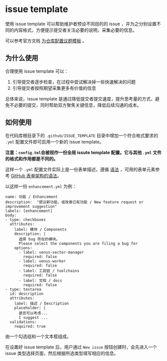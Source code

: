 # issue template

使用 issue template 可以帮助维护者预设不同目的的 issue ，并为之分别设置不同的内容格式，方便提示提交者关注必要的说明，采集必要的信息。

可以参考官方文档 [为仓库配置议题模板](https://docs.github.com/cn/communities/using-templates-to-encourage-useful-issues-and-pull-requests/configuring-issue-templates-for-your-repository) 。



## 为什么使用

合理使用 issue template 可以：

1. 引导提交者逐步检查，在过程中尝试解决掉一些快速解决的问题
2. 引导提交者按照期望采集更多有价值的信息

总体来说，issue template 是通过降低提交者提交速度，提升思考量的方式，避免不必要的提交，同时帮助双方聚焦关键信息，降低后续沟通的成本。



## 如何使用

在代码库根目录下的 `.github/ISSUE_TEMPLATE` 目录中增加一个符合格式要求的 `.yml` 配置文件即可启用一个新的 issue template。

**注意：`config.tml`会被视作一份全局 issute template 配置。它与其他 `.yml` 文件的格式和作用都是不同的。**

这样一个 `.yml` 配置文件实际上是一份表单描述，遵循 [语法](https://docs.github.com/cn/communities/using-templates-to-encourage-useful-issues-and-pull-requests/syntax-for-issue-forms) ，可用的表单元素参考 [GitHub 表单架构的语法](https://docs.github.com/cn/communities/using-templates-to-encourage-useful-issues-and-pull-requests/syntax-for-githubs-form-schema)。

以这样一份 `enhancement.yml` 为例：

```
name: 功能 / Enhancement
description:  "提议新功能，或改善已有功能 / New feature request or improvement suggestion"
labels: [enhancement]
body:
- type: checkboxes
  attributes:
    label: 模块 / Components
    description: |
      选择 bug 所在的模块。
      Please select the components you are filing a bug for
    options:
      - label: venus-sector-manager
        required: false
      - label: venus-worker
        required: false
      - label: 工具链 / toolchains
        required: false
      - label: 文档 / docs
        required: false
- type: textarea
  id: description
  attributes:
    label: 描述 / Description
    placeholder: |
      是否可以考虑...
      I suggest ...
  validations:
    required: true
```

由一个勾选组和一个文本框组成。



在设置好 issue template 后，用户通过 `New issue` 按钮创建时，会先进入一个 issue 类型选择页面，然后根据所选类型填写相应的信息。